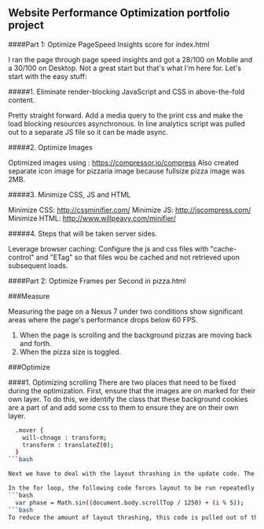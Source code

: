 ## Website Performance Optimization portfolio project

####Part 1: Optimize PageSpeed Insights score for index.html

I ran the page through page speed insights and got a 28/100 on Mobile and a 30/100 on Desktop. Not a great start but that's what I'm here for. Let's start with the easy stuff:

#####1. Eliminate render-blocking JavaScript and CSS in above-the-fold content.

Pretty straight forward. Add a media query to the print css and make the load blocking resources asynchronous. In line analytics script was pulled out to a separate JS file so it can be made async. 

#####2. Optimize Images

Optimized images using : https://compressor.io/compress
Also created separate icon image for pizzaria image because fullsize pizza image was 2MB.

#####3. Minimize CSS, JS and HTML

Minimize CSS: http://cssminifier.com/
Minimize JS: http://jscompress.com/
Minimize HTML: http://www.willpeavy.com/minifier/

#####4. Steps that will be taken server sides.

Leverage browser caching: Configure the js and css files with "cache-control" and "ETag" so that files wou be cached and not retrieved upon subsequent loads. 

####Part 2: Optimize Frames per Second in pizza.html

###Measure

Measuring the page on a Nexus 7 under two conditions show significant areas where the page's performance drops below 60 FPS. 
1. When the page is scrolling and the background pizzas are moving back and forth.
2. When the pizza size is toggled.

###Optimize

####1. Optimizing scrolling
There are two places that need to be fixed during the optimization. First, ensure that the images are on marked for their own layer. To do this, we identify the class that these background cookies are a part of and add some css to them to ensure they are on their own layer.

```bash
  .mover {
    will-chnage : transform;
    transform : translateZ(0);
  }
```bash

Next we have to deal with the layout thrashing in the update code. The function that updates the location of the cookies is the updatePositions function

In the for loop, the following code forces layout to be run repeatedly:
```bash
  var phase = Math.sin((document.body.scrollTop / 1250) + (i % 5));
```bash
To reduce the amount of layout thrashing, this code is pulled out of the loop and only performed once. 

